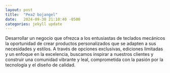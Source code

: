 ```yaml
---
layout: post
title:  "Pea2 bojangel"
date:   2024-09-30 21:10:40 -0500
categories: jekyll update
---
```

Desarrollar un negocio que ofrezca a los entusiastas de teclados mecánicos la oportunidad de crear productos personalizados que se adapten a sus necesidades y estilos. A través de opciones exclusivas, ediciones limitadas y un enfoque en la excelencia, buscamos inspirar a nuestros clientes y construir una comunidad vibrante y leal, comprometida con la pasión por la tecnología y el diseño de calidad.

[jekyll-docs]: https://jekyllrb.com/docs/home
[jekyll-gh]:   https://github.com/jekyll/jekyll
[jekyll-talk]: https://talk.jekyllrb.com/
